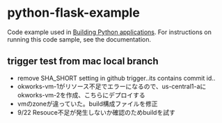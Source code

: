# python-flask-example
Code example used in [Building Python applications](https://cloud.google.com/build/docs/building/build-containerize-python). For instructions on running this code sample, see the documentation.
## trigger test from mac local branch
* remove SHA_SHORT setting in github trigger..its contains commit id..
* okworks-vm-1がリソース不足でエラーになるので、us-central1-aにokworks-vm-2を作成、こちらにデプロイする
* vmのzoneが違っていた。build構成ファイルを修正
* 9/22 Resouce不足が発生しないか確認のためbuildを試す
